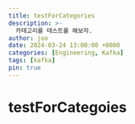 ```yaml
---
title: testForCategories
description: >-
  카테고리를 테스트를 해보자.
author: joo
date: 2024-03-24 13:00:00 +0800
categories: [Engineering, Kafka]
tags: [kafka]
pin: true
---
```


# testForCategoies